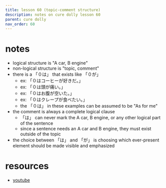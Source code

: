 ```yaml
---
title: lesson 60 (topic-comment structure)
description: notes on cure dolly lesson 60
parent: cure dolly
nav_order: 60
---
```

# notes
- logical structure is "A car, B engine"
- non-logical structure is "topic, comment"
- there is a 「０は」 that exists like 「０が」
	- ex: 「０はコーヒーが好きだ。」
	- ex: 「０は頭が痛い。」
	- ex: 「０はお腹が空いた。」
	- ex: 「０はクレープが食べたい。」
	- the 「０は」 in these examples can be assumed to be "As for me"
- the comment is always a complete logical clause
	- 「は」 can never mark the A car, B engine, or any other logical part of the sentence
	- since a sentence needs an A car and B engine, they must exist outside of the topic
- the choice between 「は」 and 「が」 is choosing which ever-present element should be made visible and emphasized
# resources
- [youtube](https://www.youtube.com/watch?v=_nXHpkTTfGs)